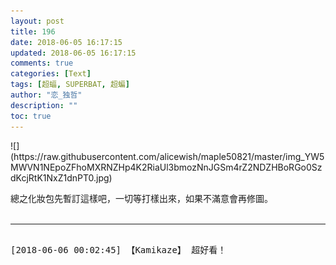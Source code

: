 ```yaml
---
layout: post
title: 196
date: 2018-06-05 16:17:15
updated: 2018-06-05 16:17:15
comments: true
categories: [Text]
tags: [超蝠, SUPERBAT, 超蝙]
author: "恋_独哲"
description: ""
toc: true
---
```


<p>
![](https://raw.githubusercontent.com/alicewish/maple50821/master/img_YW5MWVN1NEpoZFhoMXRNZHp4K2RiaUl3bmozNnJGSm4rZ2NDZHBoRGo0SzdKcjRtK1NxZ1dnPT0.jpg)
</p> 
<p>總之化妝包先暫訂這樣吧，一切等打樣出來，如果不滿意會再修圖。<br /><br /></p>

---

<pre>

[2018-06-06 00:02:45] 【Kamikaze】 超好看！

</pre>